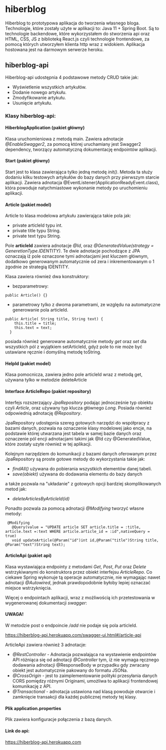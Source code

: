 # hiberblog

Hiberblog to prototypowa aplikacja do tworzenia własnego bloga.
Technologie, które zostały użyte w aplikacji to: Java 11 + Spring Boot. Są to technologie backendowe, które wykorzystałem do stworzenia api oraz HTML, CSS, JS z biblioteką React.js czyli technologie frontendowe, za pomocą których utworzyłem klienta http wraz z widokiem. Aplikacja hostowana jest na darmowym serwerze heroku.

## hiberblog-api

Hiberblog-api udostępnia 4 podstawowe metody CRUD takie jak:
* Wyświetlenie wszystkich artykułów.
* Dodanie nowego artykułu.
* Zmodyfikowanie artykułu.
* Usunięcie artykułu.

### Klasy hiberblog-api:

#### HiberblogApplication (pakiet główny)
Klasa uruchomieniowa z metodą main.
Zawiera adnotacje _@EnableSwagger2_, za pomocą której uruchamiany jest Swagger2 dependency, tworzący automatyczną dokumentację endpointów aplikacji.  

#### Start (pakiet główny)
Start jest to klasa zawierająca tylko jedną metodę *init()*. Metoda ta służy dodaniu kilku testowych artykułów do bazy danych przy pierwszym starcie aplikacji.
Zawiera adnotacja @EventListener(ApplicationReadyEvent.class), która powoduje natychmiastowe wykonanie metody po uruchomieniu aplikacji.

#### Article (pakiet model)
Article to klasa modelowa artykułu zawierająca takie pola jak:
* private articleId typu int.
* private title typu String.
* private text typu String.

Pole **articleId** zawiera adnotacje *@Id*, oraz *@GeneratedValue(strategy = GeneretionType.IDENTITY)*. 
Te dwie adnotacje pochodzące z JPA oznaczają iż pole oznaczone tymi adnotacjami jest kluczem głównym, dodatkowo generowanym automatycznie od zera i inkrementowanym o 1 zgodnie ze strategią IDENTITY.

Klasa zawiera również dwa konstruktory:

* bezparametrowy:
```
public Article() {}
```
* parametrowy tylko z dwoma parametrami, ze względu na automatyczne generowanie pola articleId.
```
public Article( String title, String text) {
    this.title = title;
    this.text = text;
  }
```
posiada również generowane automatycznie metody *get* oraz *set* dla wszystkich pól z wyjątkiem setArticleId, gdyż pole to nie może być ustawiane ręcznie i domyślną metodę toString.

#### HelpId (pakiet model)
Klasa pomocnicza, zawiera jedno pole articleId wraz z metodą get, używana tylko w metodzie deleteArticle

#### Interface ArticleRepo (pakiet repository)

Interfejs rozszerzający *JpaRepository* podając jednocześnie typ obiektu czyli *Article*, oraz używany typ klucza głównego *Long*.
Posiada również odpowiednią adnotację *@Repository*.

JpaRepository udostępnia szereg gotowych narzędzi do współpracy z bazami danych, pozwala na oznaczenie klasy modelowej jako encje, na podstawie której utwarzana jest tabela w samej bazie danych oraz oznaczenie pól encji adnotacjami takimi jak @Id czy @GeneratedValue, które zostały uzyte również w tej aplikacji. 

Kolejnym narzędziem do komunikacji z bazami danych oferowanym przez JpaRepository są proste gotowe metody do wykorzystania takie jak:

* *findAll()* używana do pobierania wszystkich elementów danej tabeli.
* *save(obiekt)* używana do dodawania elementu do bazy danych

a także pozwala na "układanie" z gotowych opcji bardziej skomplikowanych metod jak:
* *deleteArticlesByArticleId(id)*

Ponadto pozwala za pomocą adnotacji *@Modifying* tworzyć własne metody:
```
 @Modifying
   @Query(value = "UPDATE article SET article.title = :title, article.text =:text WHERE article.article_id = :id",nativeQuery = true)
   void updateArticle(@Param("id")int id,@Param("title")String title, @Param("text")String text);
```
#### ArticleApi (pakiet api)
Klasa wystawiająca endpointy z metodami *Get*, *Post*, *Put* oraz *Delete* wstrzykiwanymi do konstruktora przez obiekt interfejsu *ArticleRepo*. Co ciekawe Spring wykonuje tą operacje automatycznie, nie wymagając nawet adnotacji *@Autowired*, jednak prawdopodobnie byłoby lepiej oznaczać miejsce wstrzyknięcia.

Więcej o endpointach aplikacji, wraz z możliwością ich przetestowania w wygenerowanej dokumentacji *swagger*:
#### UWAGA!
W metodzie post o endpoincie */add* nie podaje się pola articleId.

https://hiberblog-api.herokuapp.com/swagger-ui.html#/article-api

ArticleApi zawiera również 3 adnotacje:
* *@RestController* - Adnotacja pozwalająca na wystawienie endpointów API różniąca się od adnotacji *@Controller* tym, iż nie wymaga ręcznego dodawania adnotacji @ResponseBody w przypadku gdy zwracany obiekt jest automatycznie pakowany do formatu JSONa.
* *@CrossOrigin* - jest to zaimplementowanie polityki przesyłania danych CORS pomiędzy różnymi Originami, umożliwa to aplikacji frontendowej komunikację z API.
* *@Transactional* - adnotacja ustawiona nad klasą powoduje otwarcie i zamknięcie transakcji dla każdej publicznej metody tej klasy. 

#### Plik application.properties
Plik zawiera konfiguracje połączenia z bazą danych.

#### Link do api:
https://hiberblog-api.herokuapp.com


